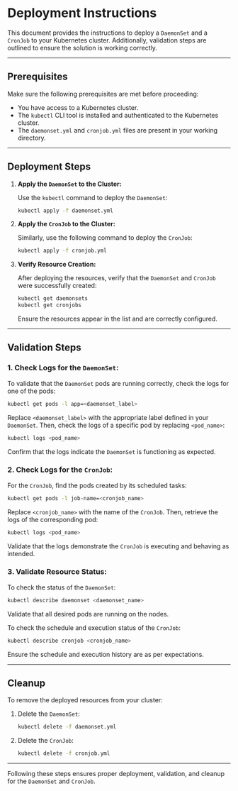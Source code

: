# Deployment Instructions

This document provides the instructions to deploy a `DaemonSet` and a `CronJob` to your Kubernetes cluster. Additionally, validation steps are outlined to ensure the solution is working correctly.

---

## Prerequisites

Make sure the following prerequisites are met before proceeding:

- You have access to a Kubernetes cluster.
- The `kubectl` CLI tool is installed and authenticated to the Kubernetes cluster.
- The `daemonset.yml` and `cronjob.yml` files are present in your working directory.

---

## Deployment Steps

1. **Apply the `DaemonSet` to the Cluster:**

   Use the `kubectl` command to deploy the `DaemonSet`:

   ```bash
   kubectl apply -f daemonset.yml
   ```

2. **Apply the `CronJob` to the Cluster:**

   Similarly, use the following command to deploy the `CronJob`:

   ```bash
   kubectl apply -f cronjob.yml
   ```

3. **Verify Resource Creation:**

   After deploying the resources, verify that the `DaemonSet` and `CronJob` were successfully created:

   ```bash
   kubectl get daemonsets
   kubectl get cronjobs
   ```

   Ensure the resources appear in the list and are correctly configured.

---

## Validation Steps

### 1. **Check Logs for the `DaemonSet`:**

To validate that the `DaemonSet` pods are running correctly, check the logs for one of the pods:

   ```bash
   kubectl get pods -l app=<daemonset_label>
   ```

Replace `<daemonset_label>` with the appropriate label defined in your `DaemonSet`. Then, check the logs of a specific pod by replacing `<pod_name>`:

   ```bash
   kubectl logs <pod_name>
   ```

Confirm that the logs indicate the `DaemonSet` is functioning as expected.

### 2. **Check Logs for the `CronJob`:**

For the `CronJob`, find the pods created by its scheduled tasks:

   ```bash
   kubectl get pods -l job-name=<cronjob_name>
   ```

Replace `<cronjob_name>` with the name of the `CronJob`. Then, retrieve the logs of the corresponding pod:

   ```bash
   kubectl logs <pod_name>
   ```

Validate that the logs demonstrate the `CronJob` is executing and behaving as intended.

### 3. **Validate Resource Status:**

To check the status of the `DaemonSet`:

   ```bash
   kubectl describe daemonset <daemonset_name>
   ```

Validate that all desired pods are running on the nodes.

To check the schedule and execution status of the `CronJob`:

   ```bash
   kubectl describe cronjob <cronjob_name>
   ```

Ensure the schedule and execution history are as per expectations.

---

## Cleanup

To remove the deployed resources from your cluster:

1. Delete the `DaemonSet`:

   ```bash
   kubectl delete -f daemonset.yml
   ```

2. Delete the `CronJob`:

   ```bash
   kubectl delete -f cronjob.yml
   ```

---

Following these steps ensures proper deployment, validation, and cleanup for the `DaemonSet` and `CronJob`.